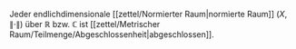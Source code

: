 Jeder endlichdimensionale [[zettel/Normierter Raum|normierte Raum]] $(X, \| \cdot \|)$ über $\mathbb{R}$ bzw. $\mathbb{C}$ ist [[zettel/Metrischer Raum/Teilmenge/Abgeschlossenheit|abgeschlossen]].
